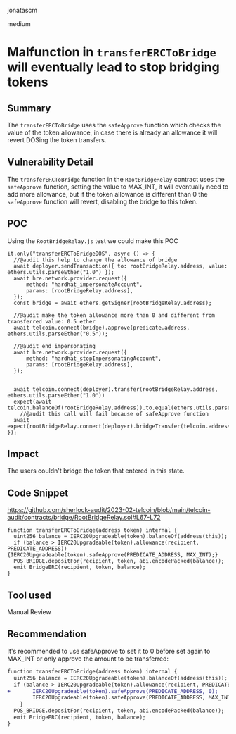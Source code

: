 jonatascm

medium

# Malfunction in `transferERCToBridge` will eventually lead to stop bridging tokens

## Summary

The `transferERCToBridge` uses the `safeApprove` function which checks the value of the token allowance, in case there is already an allowance it will revert DOSing the token transfers.

## Vulnerability Detail

The `transferERCToBridge` function in the `RootBridgeRelay` contract uses the `safeApprove` function, setting the value to MAX_INT, it will eventually need to add more allowance, but if the token allowance is different than 0 the `safeApprove` function will revert, disabling the bridge to this token.

## POC

Using the `RootBridgeRelay.js` test we could make this POC

```solidity
it.only("transferERCToBridgeDOS", async () => {
  //@audit this help to change the allowance of bridge
  await deployer.sendTransaction({ to: rootBridgeRelay.address, value: ethers.utils.parseEther("1.0") });
  await hre.network.provider.request({
      method: "hardhat_impersonateAccount",
      params: [rootBridgeRelay.address],
  });
  const bridge = await ethers.getSigner(rootBridgeRelay.address);

  //@audit make the token allowance more than 0 and different from transferred value: 0.5 ether
  await telcoin.connect(bridge).approve(predicate.address, ethers.utils.parseEther("0.5"));

  //@audit end impersonating
  await hre.network.provider.request({
      method: "hardhat_stopImpersonatingAccount",
      params: [rootBridgeRelay.address],
  });

  
  await telcoin.connect(deployer).transfer(rootBridgeRelay.address, ethers.utils.parseEther("1.0"))
  expect(await telcoin.balanceOf(rootBridgeRelay.address)).to.equal(ethers.utils.parseEther("1.0"));
	//@audit this call will fail because of safeApprove function
  await expect(rootBridgeRelay.connect(deployer).bridgeTransfer(telcoin.address)).to.be.reverted;
});
```

## Impact

The users couldn't bridge the token that entered in this state.

## Code Snippet

https://github.com/sherlock-audit/2023-02-telcoin/blob/main/telcoin-audit/contracts/bridge/RootBridgeRelay.sol#L67-L72

```solidity
function transferERCToBridge(address token) internal {
  uint256 balance = IERC20Upgradeable(token).balanceOf(address(this));
  if (balance > IERC20Upgradeable(token).allowance(recipient, PREDICATE_ADDRESS)) {IERC20Upgradeable(token).safeApprove(PREDICATE_ADDRESS, MAX_INT);}
  POS_BRIDGE.depositFor(recipient, token, abi.encodePacked(balance));
  emit BridgeERC(recipient, token, balance);
}
```

## Tool used

Manual Review

## Recommendation

It's recommended to use safeApprove to set it to 0 before set again to MAX_INT or only approve the amount to be transferred:

```diff
function transferERCToBridge(address token) internal {
  uint256 balance = IERC20Upgradeable(token).balanceOf(address(this));
  if (balance > IERC20Upgradeable(token).allowance(recipient, PREDICATE_ADDRESS)) {
+		IERC20Upgradeable(token).safeApprove(PREDICATE_ADDRESS, 0);
		IERC20Upgradeable(token).safeApprove(PREDICATE_ADDRESS, MAX_INT);
	}
  POS_BRIDGE.depositFor(recipient, token, abi.encodePacked(balance));
  emit BridgeERC(recipient, token, balance);
}
```